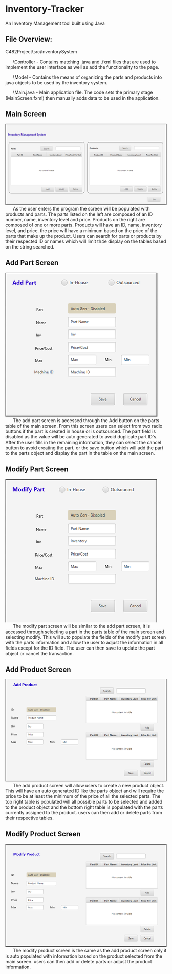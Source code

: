 # Inventory-Tracker
An Inventory Management tool built using Java


## File Overview: </br>
C482Project\src\InventorySystem

  &nbsp;&nbsp;&nbsp;&nbsp;&nbsp;&nbsp;\Controller - Contains matching .java and .fxml files that are used to implement the user interface as well as add the functionality to the page. </br>
  
  &nbsp;&nbsp;&nbsp;&nbsp;&nbsp;&nbsp;\Model - Contains the means of organizing the parts and products into java objects to be used by the inventory system. </br>
  
  &nbsp;&nbsp;&nbsp;&nbsp;&nbsp;&nbsp;\Main.java - Main application file. The code sets the primary stage (MainScreen.fxml) then manually adds data to be used in the application. </br>
  
  
 ## Main Screen </br>
  ![alt text](https://github.com/Aaron-Artz/Inventory-Tracker/blob/main/READMEpictures/MainScreen.PNG?raw=true)</br>
   &nbsp;&nbsp;&nbsp;&nbsp;&nbsp;&nbsp;As the user enters the program the screen will be populated with products and parts. The parts listed on the left are composed of an ID number, name, inventory level and price. Products on the right are composed of one or more parts. Products will have an ID, name, inventory level, and price. the price will have a minimum based on the price of the parts that make up the product. Users can search for parts or products by their respected ID or names which will limit th4e display on the tables based on the string searched.
  
 ## Add Part Screen </br>
  ![alt text](https://github.com/Aaron-Artz/Inventory-Tracker/blob/main/READMEpictures/AddPartScreen.PNG?raw=true)</br>
     &nbsp;&nbsp;&nbsp;&nbsp;&nbsp;&nbsp;The add part screen is accessed through the Add button on the parts table of the main screen. From this screen users can select from two radio buttons if the part is created in house or is outsourced. The part field is disabled as the value will be auto generated to avoid duplicate part ID's. After the user fills in the remaining information, they can select the cancel button to avoid creating the part, or the save button which will add the part to the parts object and display the part in the table on the main screen.
  
 ## Modify Part Screen </br>
  ![alt text](https://github.com/Aaron-Artz/Inventory-Tracker/blob/main/READMEpictures/ModifyPartScreen.PNG?raw=true)</br>
     &nbsp;&nbsp;&nbsp;&nbsp;&nbsp;&nbsp;The modify part screen will be similar to the add part screen, it is accessed through selecting a part in the parts table of the main screen and selecting modify. This will auto populate the fields of the modify part screen with the parts information and allow the user to adjust the information in all fields except for the ID field. The user can then save to update the part object or cancel the transaction.
  
 ## Add Product Screen </br>
  ![alt text](https://github.com/Aaron-Artz/Inventory-Tracker/blob/main/READMEpictures/AddProductScreen.PNG?raw=true)</br>
     &nbsp;&nbsp;&nbsp;&nbsp;&nbsp;&nbsp;The add product screen will allow users to create a new product object. This will have an auto generated ID like the parts object and will require the price to be at least the minimum of the price of all the selected parts. The top right table is populated will all possible parts to be selected and added to the product object and the bottom right table is populated with the parts currently assigned to the product. users can then add or delete parts from their respective tables. 
  
 ## Modify Product Screen </br>
  ![alt text](https://github.com/Aaron-Artz/Inventory-Tracker/blob/main/READMEpictures/ModifyProductScreen.PNG?raw=true)</br>
     &nbsp;&nbsp;&nbsp;&nbsp;&nbsp;&nbsp;The modify product screen is the same as the add product screen only it is auto populated with information based on the product selected from the main screen. users can then add or delete parts or adjust the product information.
